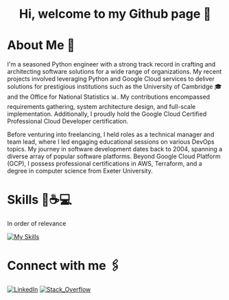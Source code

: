 <div align="center"><h1>Hi, welcome to my Github page 🚀</h1></div>

# About Me 🧐

I'm a seasoned Python engineer with a strong track record in crafting and architecting software solutions for a wide range of organizations. My recent projects involved leveraging Python and Google Cloud services to deliver solutions for prestigious institutions such as the University of Cambridge 🎓 and the Office for National Statistics 📊. My contributions encompassed requirements gathering, system architecture design, and full-scale implementation. Additionally, I proudly hold the Google Cloud Certified Professional Cloud Developer certification.

Before venturing into freelancing, I held roles as a technical manager and team lead, where I led engaging educational sessions on various DevOps topics. My journey in software development dates back to 2004, spanning a diverse array of popular software platforms. Beyond Google Cloud Platform (GCP), I possess professional certifications in AWS, Terraform, and a degree in computer science from Exeter University.


# Skills 🐍☕️💻

In order of relevance 

[![My Skills](https://skillicons.dev/icons?i=python,django,fastapi,flask,gcp,firebase,aws,dynamodb,git,md,linux,github,githubactions,gitlab,docker,postgres,sqlite,ts,js,react,idea,java,cpp,jenkins&theme=light)](https://skillicons.dev)


# Connect with me 🖇️

[<img alt="LinkedIn" src="https://img.shields.io/badge/linkedin-%230077B5.svg?&style=for-the-badge&logo=linkedin&logoColor=white" />]([https://www.linkedin.com/in/sayvai/](https://www.linkedin.com/in/daniel-ball-consultant/))
[<img alt="Stack_Overflow" src="https://img.shields.io/badge/Stack_Overflow-FE7A16?style=for-the-badge&logo=stack-overflow&logoColor=white" />]([https://www.linkedin.com/in/sayvai/](https://www.linkedin.com/in/daniel-ball-consultant/))
